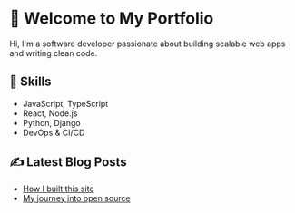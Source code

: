 # 👋 Welcome to My Portfolio

Hi, I'm a software developer passionate about building scalable web apps and writing clean code.

## 🧠 Skills
- JavaScript, TypeScript
- React, Node.js
- Python, Django
- DevOps & CI/CD

## ✍️ Latest Blog Posts
- [How I built this site](blog.md)
- [My journey into open source](blog.md)